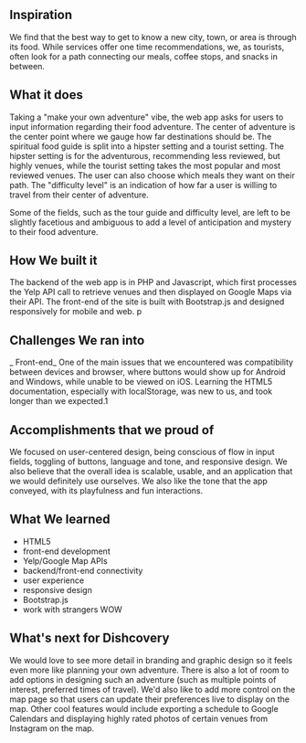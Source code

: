 ## Inspiration

We find that the best way to get to know a new city, town, or area is through its food. While services offer one time recommendations, we, as tourists, often look for a path connecting our meals, coffee stops, and snacks in between.

## What it does

Taking a "make your own adventure" vibe, the web app asks for users to input information regarding their food adventure. The center of adventure is the center point where we gauge how far destinations should be. The spiritual food guide is split into a hipster setting and a tourist setting. The hipster setting is for the adventurous, recommending less reviewed, but highly venues, while the tourist setting takes the most popular and most reviewed venues. The user can also choose which meals they want on their path. The "difficulty level" is an indication of how far a user is willing to travel from their center of adventure.

Some of the fields, such as the tour guide and difficulty level, are left to be slightly facetious and ambiguous to add a level of anticipation and mystery to their food adventure.

## How We built it

The backend of the web app is in PHP and Javascript, which first processes the Yelp API call to retrieve venues and then displayed on Google Maps via their API. The front-end of the site is built with Bootstrap.js and designed responsively for mobile and web.
p
## Challenges We ran into

_ Front-end_
One of the main issues that we encountered was compatibility between devices and browser, where buttons would show up for Android and Windows, while unable to be viewed on iOS. Learning the HTML5 documentation, especially with localStorage, was new to us, and took longer than we expected.1

## Accomplishments that we proud of
We focused on user-centered design, being conscious of flow in input fields, toggling of buttons, language and tone, and responsive design. We also believe that the overall idea is scalable, usable, and an application that we would definitely use ourselves. We also like the tone that the app conveyed, with its playfulness and fun interactions.

## What We learned
- HTML5
- front-end development
- Yelp/Google Map APIs
- backend/front-end connectivity
- user experience
- responsive design
- Bootstrap.js
- work with strangers WOW

## What's next for Dishcovery
We would love to see more detail in branding and graphic design so it feels even more like planning your own adventure. There is also a lot of room to add options in designing such an adventure (such as multiple points of interest, preferred times of travel). We'd also like to add more control on the map page so that users can update their preferences live to display on the map. Other cool features would include exporting a schedule to Google Calendars and displaying highly rated photos of certain venues from Instagram on the map.

